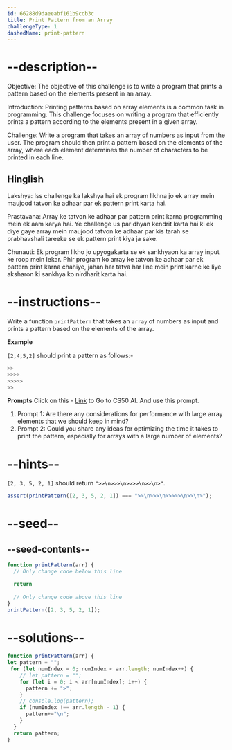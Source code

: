 ```yaml
---
id: 66288d9daeeabf161b9ccb3c
title: Print Pattern from an Array
challengeType: 1
dashedName: print-pattern
---
```


# --description--

Objective: The objective of this challenge is to write a program that prints a pattern based on the elements present in an array.

Introduction: Printing patterns based on array elements is a common task in programming. This challenge focuses on writing a program that efficiently prints a pattern according to the elements present in a given array.

Challenge: Write a program that takes an array of numbers as input from the user. The program should then print a pattern based on the elements of the array, where each element determines the number of characters to be printed in each line.

<h2>Hinglish</h2>

Lakshya: Iss challenge ka lakshya hai ek program likhna jo ek array mein maujood tatvon ke adhaar par ek pattern print karta hai.

Prastavana: Array ke tatvon ke adhaar par pattern print karna programming mein ek aam karya hai. Ye challenge us par dhyan kendrit karta hai ki ek diye gaye array mein maujood tatvon ke adhaar par kis tarah se prabhavshali tareeke se ek pattern print kiya ja sake.

Chunauti: Ek program likho jo upyogakarta se ek sankhyaon ka array input ke roop mein lekar. Phir program ko array ke tatvon ke adhaar par ek pattern print karna chahiye, jahan har tatva har line mein print karne ke liye aksharon ki sankhya ko nirdharit karta hai.

# --instructions--


Write a function `printPattern` that takes an `array` of numbers as input and prints a pattern based on the elements of the array.

**Example** 

`[2,4,5,2]` should print a pattern as follows:- 

```js
>>
>>>>
>>>>>
>>
```


**Prompts**
Click on this - <a href = "https://cs50.ai/chat">Link</a> to Go to CS50 AI.
And use this prompt.

1. Prompt 1: Are there any considerations for performance with large array elements that we should keep in mind?</br>
2. Prompt 2: Could you share any ideas for optimizing the time it takes to print the pattern, especially for arrays with a large number of elements?

# --hints--

`[2, 3, 5, 2, 1]` should return `">>\n>>>\n>>>>\n>>\n>"`.

```js
assert(printPattern([2, 3, 5, 2, 1]) === ">>\n>>>\n>>>>>\n>>\n>");
```

# --seed--
## --seed-contents--

```js
function printPattern(arr) {
  // Only change code below this line

  return
  
  // Only change code above this line
}
printPattern([2, 3, 5, 2, 1]);
```

# --solutions--

```js
function printPattern(arr) {
let pattern = "";
 for (let numIndex = 0; numIndex < arr.length; numIndex++) {
    // let pattern = "";
    for (let i = 0; i < arr[numIndex]; i++) {
      pattern += ">";
    }
    // console.log(pattern);
    if (numIndex !== arr.length - 1) {
      pattern+="\n";
    }
  }
  return pattern;
}
```

